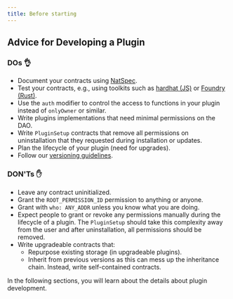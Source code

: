 ```yaml
---
title: Before starting
---
```


## Advice for Developing a Plugin

### DOs 👌

- Document your contracts using [NatSpec](https://docs.soliditylang.org/en/v0.8.17/natspec-format.html).
- Test your contracts, e.g., using toolkits such as [hardhat (JS)](https://hardhat.org/hardhat-runner/docs/guides/test-contracts) or [Foundry (Rust)](https://book.getfoundry.sh/forge/tests).
- Use the `auth` modifier to control the access to functions in your plugin instead of `onlyOwner` or similar.
- Write plugins implementations that need minimal permissions on the DAO.
- Write `PluginSetup` contracts that remove all permissions on uninstallation that they requested during installation or updates.
- Plan the lifecycle of your plugin (need for upgrades).
- Follow our [versioning guidelines](../02-plugin-development/07-publication/01-versioning.md).

### DON'Ts ✋

- Leave any contract uninitialized.
- Grant the `ROOT_PERMISSION_ID` permission to anything or anyone.
- Grant with `who: ANY_ADDR` unless you know what you are doing.
- Expect people to grant or revoke any permissions manually during the lifecycle of a plugin. The `PluginSetup` should take this complexity away from the user and after uninstallation, all permissions should be removed.
- Write upgradeable contracts that:
  - Repurpose existing storage (in upgradeable plugins).
  - Inherit from previous versions as this can mess up the inheritance chain. Instead, write self-contained contracts.

<!-- - A plugin requesting the exact same permission to another one + uninstalling it -->
<!-- - Publishing plugin versions that provide no guarantees (setup contracts upgradeable behind the scenes by the dev)-->

In the following sections, you will learn about the details about plugin development.
